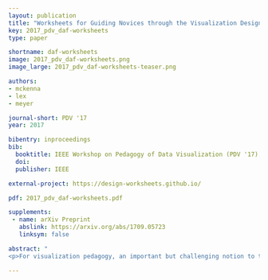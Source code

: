 ```yaml
---
layout: publication
title: "Worksheets for Guiding Novices through the Visualization Design Process"
key: 2017_pdv_daf-worksheets
type: paper

shortname: daf-worksheets
image: 2017_pdv_daf-worksheets.png
image_large: 2017_pdv_daf-worksheets-teaser.png

authors:
- mckenna
- lex
- meyer

journal-short: PDV '17
year: 2017

bibentry: inproceedings
bib:
  booktitle: IEEE Workshop on Pedagogy of Data Visualization (PDV '17), to appear
  doi: 
  publisher: IEEE

external-project: https://design-worksheets.github.io/

pdf: 2017_pdv_daf-worksheets.pdf

supplements:
 - name: arXiv Preprint
   abslink: https://arxiv.org/abs/1709.05723
   linksym: false

abstract: "
<p>For visualization pedagogy, an important but challenging notion to teach is design, from making to evaluating visualization encodings, user interactions, or data visualization systems. In our previous work, we introduced the design activity framework to codify the high-level activities of the visualization design process. This framework has helped structure experts' design processes to create visualization systems, but the framework's four activities lack a breakdown into steps with a concrete example to help novices utilizing this framework in their own real-world design process. To provide students with such concrete guidelines, we created worksheets for each design activity: understand, ideate, make, and deploy. Each worksheet presents a high-level summary of the activity with actionable, guided steps for a novice designer to follow. We validated the use of this framework and the worksheets in a graduate-level visualization course taught at our university. For this evaluation, we surveyed the class and conducted 13 student interviews to garner qualitative, open-ended feedback and suggestions on the worksheets. We conclude this work with a discussion and highlight various areas for future work on improving visualization design pedagogy.</p>"

---
```

